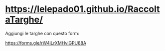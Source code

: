 
# https://lelepado01.github.io/RaccoltaTarghe/

Aggiungi le targhe con questo form: 

https://forms.gle/rW4iLrXMHviGPU88A
